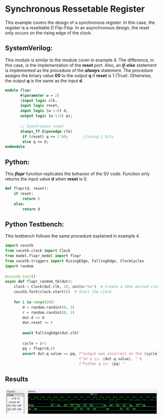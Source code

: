 # Synchronous Ressetable Register

This example covers the design of a synchronous register. In this case, the register is a resettable D 
Flip-Flop. In an asynchronous design, the reset only occurs on the rising edge of the clock.

## SystemVerilog:

This module is similar to the module cover in example 4. The difference, in this case, is the implementation 
of the **reset** port. Also, an ***if-else*** statement is implemented as the procedure of the ***always*** 
statement. The procedure assigns the binary value **00** to the output **q** if **reset** is 1 (True). Otherwise, 
the output **q** is the same as the input **d**.

```systemverilog
module flopr
       #(parameter w = 2)
       (input logic clk,
       input logic reset,
       input logic [w-1:0] d,
       output logic [w-1:0] q);

       // Synchronous reset
       always_ff @(posedge clk)
        if (reset) q <= 2'b0;       //using 2 bits
        else q <= d;
endmodule
```


## Python:

This ***flopr*** function replicates the behavior of the SV code. Function only returns the input value 
**d** when **reset** is 0. 

```python
def flopr(d, reset):
    if reset:
        return 0
    else:
        return d
```


## Python Testbench:

This testbench follows the same procedure explained in example 4.

```python
import cocotb
from cocotb.clock import Clock
from model.flopr_model import flopr
from cocotb.triggers import RisingEdge, FallingEdge, ClockCycles
import random

@cocotb.test()
async def flopr_random_tb(dut):
    clock = Clock(dut.clk, 10, units="ns")  # Create a 10ns period clock on port clk
    cocotb.fork(clock.start())  # Start the clock

    for i in range(20):
        d = random.randint(0, 3)
        r = random.randint(0, 1)
        dut.d <= d
        dut.reset <= r

        await FallingEdge(dut.clk)

        cycle = i+1
        pq = flopr(d,r)
        assert dut.q.value == pq, f"output was incorrect on the {cycle}th cycle:\n" \
                                  f"SV q is: {dut.q.value}, " \
                                  f"Python q is: {pq} "
```


## Results
![img](/Images/syn.png)
